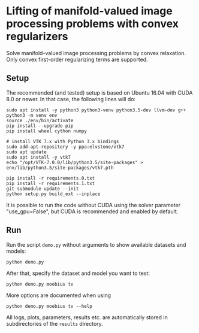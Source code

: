 
Lifting of manifold-valued image processing problems with convex regularizers
=============================================================================

Solve manifold-valued image processing problems by convex relaxation.
Only convex first-order regularizing terms are supported.

Setup
-----

The recommended (and tested) setup is based on Ubuntu 16.04 with CUDA 8.0 or
newer. In that case, the following lines will do:

    sudo apt install -y python3 python3-venv python3.5-dev llvm-dev g++
    python3 -m venv env
    source ./env/bin/activate
    pip install --upgrade pip
    pip install wheel cython numpy

    # install VTK 7.x with Python 3.x bindings
    sudo add-apt-repository -y ppa:elvstone/vtk7
    sudo apt update
    sudo apt install -y vtk7
    echo "/opt/VTK-7.0.0/lib/python3.5/site-packages" > env/lib/python3.5/site-packages/vtk7.pth

    pip install -r requirements.0.txt
    pip install -r requirements.1.txt
    git submodule update --init
    python setup.py build_ext --inplace

It is possible to run the code without CUDA using the solver parameter
"use_gpu=False", but CUDA is recommended and enabled by default.

Run
---

Run the script `demo.py` without arguments to show available datasets and models:

    python demo.py

After that, specify the dataset and model you want to test:

    python demo.py moebius tv

More options are documented when using

    python demo.py moebius tv --help

All logs, plots, parameters, results etc. are automatically stored in
subdirectories of the `results` directory.

